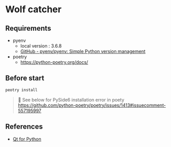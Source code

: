# Wolf catcher

## Requirements

- pyenv 
  - local version : 3.6.8
  - [GitHub - pyenv/pyenv: Simple Python version management](https://github.com/pyenv/pyenv)
- poetry
  - https://python-poetry.org/docs/

## Before start

```bash
peotry install
```

> 🚀 See below for PySide6 installation error in poety </br>
> https://github.com/python-poetry/poetry/issues/1413#issuecomment-557195997


## References
* [Qt for Python](https://doc.qt.io/qtforpython/index.html)